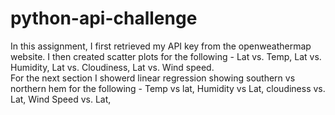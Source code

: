# python-api-challenge
In this assignment, I first retrieved my API key from the openweathermap website.  I then created scatter plots for the following - Lat vs. Temp, Lat vs. Humidity, Lat vs. Cloudiness, Lat vs. Wind speed.  
For the next section I showerd linear regression showing southern vs northern hem for the following - Temp vs lat, Humidity vs Lat, cloudiness vs. Lat, Wind Speed vs. Lat, 
